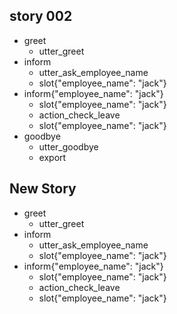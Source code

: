 
## story 002
* greet
  - utter_greet
* inform
  - utter_ask_employee_name
  - slot{"employee_name": "jack"}
* inform{"employee_name": "jack"}
  - slot{"employee_name": "jack"}
  - action_check_leave
  - slot{"employee_name": "jack"}
* goodbye
  - utter_goodbye
  - export

## New Story

* greet
    - utter_greet
* inform
    - utter_ask_employee_name
    - slot{"employee_name": "jack"}
* inform{"employee_name": "jack"}
  - slot{"employee_name": "jack"}
  - action_check_leave
  - slot{"employee_name": "jack"}
